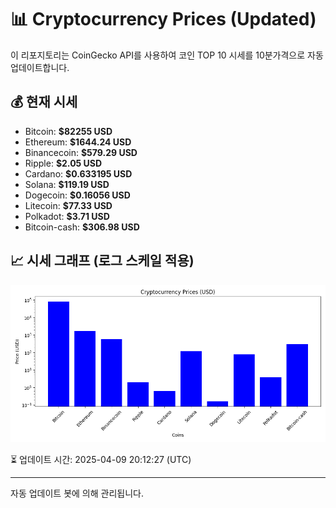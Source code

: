 
# 📊 Cryptocurrency Prices (Updated)

이 리포지토리는 CoinGecko API를 사용하여 코인 TOP 10 시세를 10분가격으로 자동 업데이트합니다.

## 💰 현재 시세
- Bitcoin: **$82255 USD**
- Ethereum: **$1644.24 USD**
- Binancecoin: **$579.29 USD**
- Ripple: **$2.05 USD**
- Cardano: **$0.633195 USD**
- Solana: **$119.19 USD**
- Dogecoin: **$0.16056 USD**
- Litecoin: **$77.33 USD**
- Polkadot: **$3.71 USD**
- Bitcoin-cash: **$306.98 USD**

## 📈 시세 그래프 (로그 스케일 적용)
![Crypto Prices](crypto_prices.png)

⏳ 업데이트 시간: 2025-04-09 20:12:27 (UTC)

---
자동 업데이트 봇에 의해 관리됩니다.
